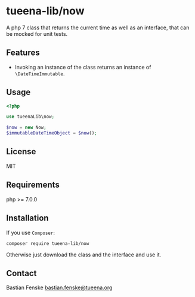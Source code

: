 tueena-lib/now
=================
A php 7 class that returns the current time as well as an interface, that can be mocked for unit tests.

Features
--------
* Invoking an instance of the class returns an instance of `\DateTimeImmutable`.

Usage
-----
```php
<?php

use tueenaLib\now;

$now = new Now;
$immutableDateTimeObject = $now();
```

License
-------
MIT

Requirements
------------
php >= 7.0.0

Installation
------------
If you use `Composer`:
```
composer require tueena-lib/now
```
Otherwise just download the class and the interface and use it.

Contact
-------
Bastian Fenske <bastian.fenske@tueena.org>
